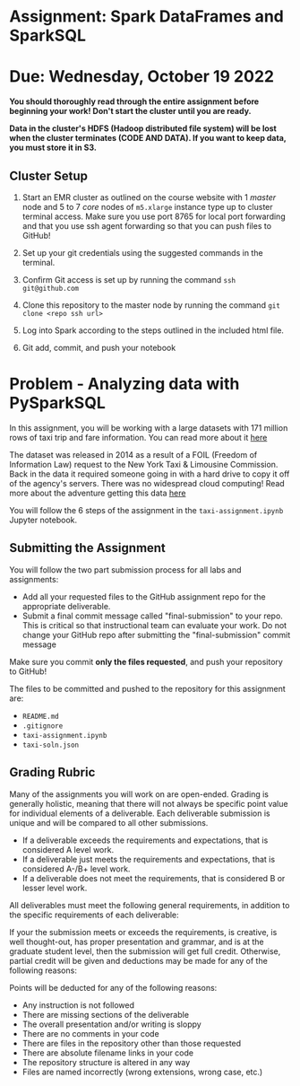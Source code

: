 # Assignment: Spark DataFrames and SparkSQL

# Due: Wednesday, October 19 2022

**You should thoroughly read through the entire assignment before beginning your work! Don't start the cluster until you are ready.**

**Data in the cluster's HDFS (Hadoop distributed file system) will be lost when the cluster terminates (CODE AND DATA). If you want to keep data, you must store it in S3.**

## Cluster Setup

1. Start an EMR cluster as outlined on the course website with 1 _master_ node and 5 to 7 _core_ nodes of `m5.xlarge` instance type up to cluster terminal access. Make sure you use port 8765 for local port forwarding and that you use ssh agent forwarding so that you can push files to GitHub!

2. Set up your git credentials using the suggested commands in the terminal.

3. Confirm Git access is set up by running the command `ssh git@github.com`

4. Clone this repository to the master node by running the command `git clone <repo ssh url>`

5. Log into Spark according to the steps outlined in the included html file.

6. Git add, commit, and push your notebook

# Problem - Analyzing data with PySparkSQL

In this assignment, you will be working with a large datasets with 171 million rows of taxi trip and fare information. You can read more about it [here](https://www1.nyc.gov/site/tlc/about/tlc-trip-record-data.page)


The dataset was released in 2014 as a result of a FOIL (Freedom of Information Law) request to the New York Taxi & Limousine Commission. Back in the data it required someone going in with a hard drive to copy it off of the agency's servers. There was no widespread cloud computing! Read more about the adventure getting this data [here](https://chriswhong.com/open-data/foil_nyc_taxi/)


You will follow the 6 steps of the assignment in the `taxi-assignment.ipynb` Jupyter notebook.

## Submitting the Assignment

You will follow the two part submission process for all labs and assignments:

- Add all your requested files to the GitHub assignment repo for the appropriate deliverable.
- Submit a final commit message called "final-submission" to your repo. This is critical so that instructional team can evaluate your work. Do not change your GitHub repo after submitting the "final-submission" commit message

Make sure you commit **only the files requested**, and push your repository to GitHub!

The files to be committed and pushed to the repository for this assignment are:

- `README.md`
- `.gitignore`
- `taxi-assignment.ipynb`
- `taxi-soln.json`

## Grading Rubric

Many of the assignments you will work on are open-ended. Grading is generally holistic, meaning that there will not always be specific point value for individual elements of a deliverable. Each deliverable submission is unique and will be compared to all other submissions.

- If a deliverable exceeds the requirements and expectations, that is considered A level work.
- If a deliverable just meets the requirements and expectations, that is considered A-/B+ level work.
- If a deliverable does not meet the requirements, that is considered B or lesser level work.

All deliverables must meet the following general requirements, in addition to the specific requirements of each deliverable:

If your the submission meets or exceeds the requirements, is creative, is well thought-out, has proper presentation and grammar, and is at the graduate student level, then the submission will get full credit. Otherwise, partial credit will be given and deductions may be made for any of the following reasons:

Points will be deducted for any of the following reasons:

- Any instruction is not followed
- There are missing sections of the deliverable
- The overall presentation and/or writing is sloppy
- There are no comments in your code
- There are files in the repository other than those requested
- There are absolute filename links in your code
- The repository structure is altered in any way
- Files are named incorrectly (wrong extensions, wrong case, etc.)